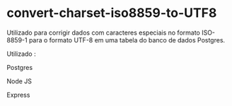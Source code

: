 # convert-charset-iso8859-to-UTF8

Utilizado para corrigir dados com caracteres especiais 
no formato ISO-8859-1 para o formato UTF-8 em 
uma tabela do banco de dados Postgres.

Utilizado :

Postgres

Node JS

Express

